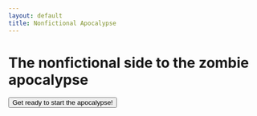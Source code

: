```yaml
---
layout: default
title: Nonfictional Apocalypse
---
```


<head>
  <link rel="stylesheet" href="/assets/css/style.scss">
  <script href="/assets/scripts/start.js"></script>
</head>

# The nonfictional side to the zombie apocalypse

<button class="start-button">Get ready to start the apocalypse!</button>
